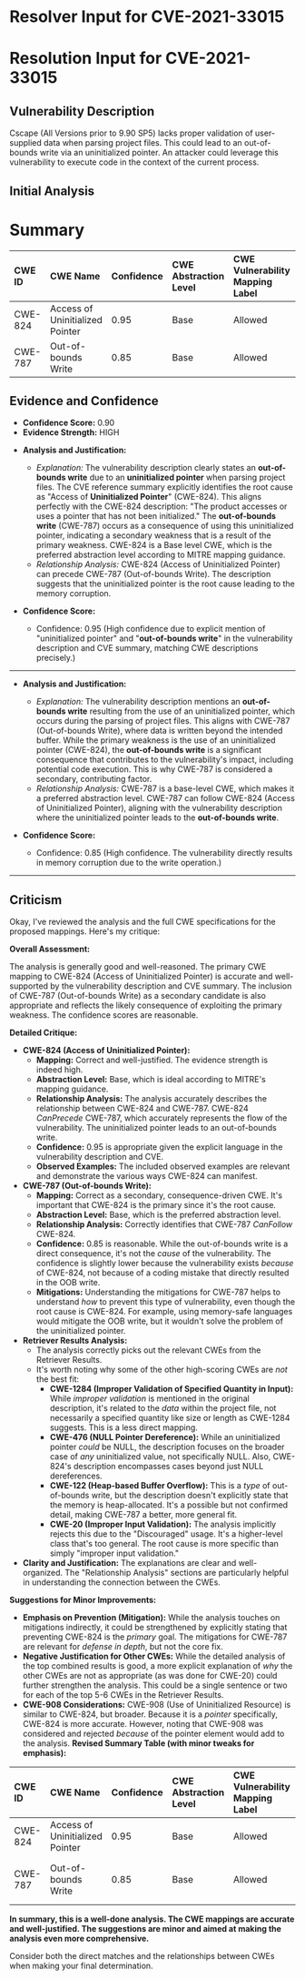 # Resolver Input for CVE-2021-33015

# Resolution Input for CVE-2021-33015

## Vulnerability Description
Cscape (All Versions prior to 9.90 SP5) lacks proper validation of user-supplied data when parsing project files. This could lead to an out-of-bounds write via an uninitialized pointer. An attacker could leverage this vulnerability to execute code in the context of the current process.

## Initial Analysis
# Summary
| CWE ID  | CWE Name                                        | Confidence | CWE Abstraction Level | CWE Vulnerability Mapping Label | CWE-Vulnerability Mapping Notes |
| :-------- | :---------------------------------------------- | :--------- | :-------------------- | :------------------------------ | :------------------------------ |
| CWE-824 | Access of Uninitialized Pointer                | 0.95       | Base                  | Allowed                         | Primary CWE                   |
| CWE-787 | Out-of-bounds Write                           | 0.85       | Base                  | Allowed                         | Secondary Candidate         |

## Evidence and Confidence

*   **Confidence Score:** 0.90
*   **Evidence Strength:** HIGH

- **Analysis and Justification:**
  - *Explanation:* The vulnerability description clearly states an **out-of-bounds write** due to an **uninitialized pointer** when parsing project files. The CVE reference summary explicitly identifies the root cause as "Access of **Uninitialized Pointer**" (CWE-824). This aligns perfectly with the CWE-824 description: "The product accesses or uses a pointer that has not been initialized." The **out-of-bounds write** (CWE-787) occurs as a consequence of using this uninitialized pointer, indicating a secondary weakness that is a result of the primary weakness. CWE-824 is a Base level CWE, which is the preferred abstraction level according to MITRE mapping guidance.
  - *Relationship Analysis:* CWE-824 (Access of Uninitialized Pointer) can precede CWE-787 (Out-of-bounds Write). The description suggests that the uninitialized pointer is the root cause leading to the memory corruption.

- **Confidence Score:**
  - Confidence: 0.95 (High confidence due to explicit mention of "uninitialized pointer" and "**out-of-bounds write**" in the vulnerability description and CVE summary, matching CWE descriptions precisely.)

---
- **Analysis and Justification:**
  - *Explanation:* The vulnerability description mentions an **out-of-bounds write** resulting from the use of an uninitialized pointer, which occurs during the parsing of project files. This aligns with CWE-787 (Out-of-bounds Write), where data is written beyond the intended buffer. While the primary weakness is the use of an uninitialized pointer (CWE-824), the **out-of-bounds write** is a significant consequence that contributes to the vulnerability's impact, including potential code execution. This is why CWE-787 is considered a secondary, contributing factor.
  - *Relationship Analysis:* CWE-787 is a base-level CWE, which makes it a preferred abstraction level. CWE-787 can follow CWE-824 (Access of Uninitialized Pointer), aligning with the vulnerability description where the uninitialized pointer leads to the **out-of-bounds write**.

- **Confidence Score:**
  - Confidence: 0.85 (High confidence. The vulnerability directly results in memory corruption due to the write operation.)
---

## Criticism
Okay, I've reviewed the analysis and the full CWE specifications for the proposed mappings. Here's my critique:

**Overall Assessment:**

The analysis is generally good and well-reasoned. The primary CWE mapping to CWE-824 (Access of Uninitialized Pointer) is accurate and well-supported by the vulnerability description and CVE summary. The inclusion of CWE-787 (Out-of-bounds Write) as a secondary candidate is also appropriate and reflects the likely consequence of exploiting the primary weakness. The confidence scores are reasonable.

**Detailed Critique:**

*   **CWE-824 (Access of Uninitialized Pointer):**
    *   **Mapping:** Correct and well-justified.  The evidence strength is indeed high.
    *   **Abstraction Level:** Base, which is ideal according to MITRE's mapping guidance.
    *   **Relationship Analysis:** The analysis accurately describes the relationship between CWE-824 and CWE-787.  CWE-824 *CanPrecede* CWE-787, which accurately represents the flow of the vulnerability.  The uninitialized pointer leads to an out-of-bounds write.
    *   **Confidence:** 0.95 is appropriate given the explicit language in the vulnerability description and CVE.
    *   **Observed Examples:** The included observed examples are relevant and demonstrate the various ways CWE-824 can manifest.
*   **CWE-787 (Out-of-bounds Write):**
    *   **Mapping:** Correct as a secondary, consequence-driven CWE.  It's important that CWE-824 is the primary since it's the root cause.
    *   **Abstraction Level:** Base, which is the preferred abstraction level.
    *   **Relationship Analysis:** Correctly identifies that CWE-787 *CanFollow* CWE-824.
    *   **Confidence:** 0.85 is reasonable. While the out-of-bounds write is a direct consequence, it's not the *cause* of the vulnerability. The confidence is slightly lower because the vulnerability exists *because* of CWE-824, not because of a coding mistake that directly resulted in the OOB write.
    *   **Mitigations:** Understanding the mitigations for CWE-787 helps to understand *how* to prevent this type of vulnerability, even though the root cause is CWE-824. For example, using memory-safe languages would mitigate the OOB write, but it wouldn't solve the problem of the uninitialized pointer.
*   **Retriever Results Analysis:**
    *   The analysis correctly picks out the relevant CWEs from the Retriever Results.
    *   It's worth noting why some of the other high-scoring CWEs are *not* the best fit:
        *   **CWE-1284 (Improper Validation of Specified Quantity in Input):** While *improper validation* is mentioned in the original description, it's related to the *data* within the project file, not necessarily a specified quantity like size or length as CWE-1284 suggests. This is a less direct mapping.
        *   **CWE-476 (NULL Pointer Dereference):** While an uninitialized pointer *could* be NULL, the description focuses on the broader case of *any* uninitialized value, not specifically NULL. Also, CWE-824's description encompasses cases beyond just NULL dereferences.
        *   **CWE-122 (Heap-based Buffer Overflow):** This is a *type* of out-of-bounds write, but the description doesn't explicitly state that the memory is heap-allocated.  It's a possible but not confirmed detail, making CWE-787 a better, more general fit.
        *   **CWE-20 (Improper Input Validation):** The analysis implicitly rejects this due to the "Discouraged" usage.  It's a higher-level class that's too general. The root cause is more specific than simply "improper input validation."
*   **Clarity and Justification:** The explanations are clear and well-organized. The "Relationship Analysis" sections are particularly helpful in understanding the connection between the CWEs.

**Suggestions for Minor Improvements:**

*   **Emphasis on Prevention (Mitigation):** While the analysis touches on mitigations indirectly, it could be strengthened by explicitly stating that preventing CWE-824 is the *primary* goal. The mitigations for CWE-787 are relevant for *defense in depth*, but not the core fix.
*   **Negative Justification for Other CWEs:** While the detailed analysis of the top combined results is good, a more explicit explanation of *why* the other CWEs are not as appropriate (as was done for CWE-20) could further strengthen the analysis. This could be a single sentence or two for each of the top 5-6 CWEs in the Retriever Results.
*   **CWE-908 Considerations:** CWE-908 (Use of Uninitialized Resource) is similar to CWE-824, but broader. Because it is a *pointer* specifically, CWE-824 is more accurate. However, noting that CWE-908 was considered and rejected *because* of the pointer element would add to the analysis.
**Revised Summary Table (with minor tweaks for emphasis):**

| CWE ID  | CWE Name                                        | Confidence | CWE Abstraction Level | CWE Vulnerability Mapping Label | CWE-Vulnerability Mapping Notes |
| :-------- | :---------------------------------------------- | :--------- | :-------------------- | :------------------------------ | :------------------------------ |
| CWE-824 | Access of Uninitialized Pointer                | 0.95       | Base                  | Allowed                         | **Primary CWE; Root Cause**                   |
| CWE-787 | Out-of-bounds Write                           | 0.85       | Base                  | Allowed                         | Secondary Candidate; Consequence of CWE-824         |

**In summary, this is a well-done analysis. The CWE mappings are accurate and well-justified. The suggestions are minor and aimed at making the analysis even more comprehensive.**

Consider both the direct matches and the relationships between CWEs
when making your final determination.
        